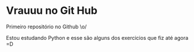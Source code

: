 # Vrauuu no Git Hub
 Primeiro repositório no Github \o/

 Estou estudando Python e esse são alguns dos exercicios que fiz até agora =D